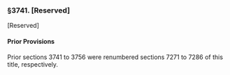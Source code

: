 ### §3741. [Reserved] ###

[Reserved]

#### Prior Provisions ####

Prior sections 3741 to 3756 were renumbered sections 7271 to 7286 of this title, respectively.
